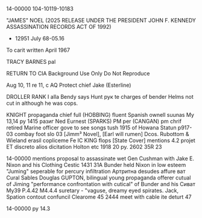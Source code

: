 14-00000
104-10119-10183

"JAMES" NOEL
(2025 RELEASE UNDER THE PRESIDENT JOHN F. KENNEDY ASSASSINATION RECORDS ACT OF 1992)
- 12951
July 68-05.16

To carit
written
April 1967

TRACY BARNES
pal

RETURN TO CIA
Background Use Only
Do Not Reproduce

Aug 10, 11 re
11, c
AQ
Protect chief
Jake (Esterline)

DROLLER
RANK
I alla Bendy says
Hunt
рук
te charges of bender
Helms not cut in although he was cops.

KNIGHT propaganda chief full (HOBBING)
fluent Spanish ownell suunas
My 13,14
ру
1415
разиг
Ned
Eurnest (SPARKS)
PM
per (CANGAN)
pm chrif retired Marine officer
gove
to see songs tush
1915
of
Howana
Statun
p917-
03
combay foot slo
03
[Jimm³ Novel], [Earl will rumen] Dcos.
Rubottom & Wieland erasil copliceme
Fe IC KING
flops [State Cover]
mentions
4.2 projet
ET
discreto alios dicitation Holton etc
1918
20
ру.
2602
35R
23

14-00000
mentions proposal to assassinate
wet Gen Cushman with Jake E.
Nixon and his Clothing
Cestic
1431
31A
Bunder held Nixon in low esteem
"Juming" seperable for percury infiltration
Артритна
desudes
affure
ват
Cural Sables
Douglas GUPTON, bilingual
young propaganda
offerer
cutual of Jiming "performance
confrontation with
cutical"
of Bunder and his
Сиват
My39
P.4.42
M4.4.4
suretary - "vaguse, dreamy eyed spirates.
Jack, Spation contout confuncil Clearome
45
2444
meet with cable ite
deturt
47

14-00000
ру
14.3
